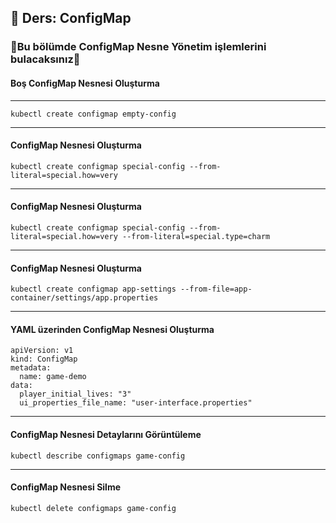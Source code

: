 ## 🧑 Ders: ConfigMap

### 📗Bu bölümde ConfigMap Nesne Yönetim işlemlerini bulacaksınız📗

#### Boş ConfigMap Nesnesi Oluşturma
***
```
kubectl create configmap empty-config
```
***
#### ConfigMap Nesnesi Oluşturma
```
kubectl create configmap special-config --from-literal=special.how=very
```
***
#### ConfigMap Nesnesi Oluşturma
```
kubectl create configmap special-config --from-literal=special.how=very --from-literal=special.type=charm
```
***
#### ConfigMap Nesnesi Oluşturma
```
kubectl create configmap app-settings --from-file=app-container/settings/app.properties
```
***
#### YAML üzerinden ConfigMap Nesnesi Oluşturma
```
apiVersion: v1
kind: ConfigMap
metadata:
  name: game-demo
data:
  player_initial_lives: "3"
  ui_properties_file_name: "user-interface.properties"
```
***
#### ConfigMap Nesnesi Detaylarını Görüntüleme
```
kubectl describe configmaps game-config
```
***
#### ConfigMap Nesnesi Silme
```
kubectl delete configmaps game-config
```
